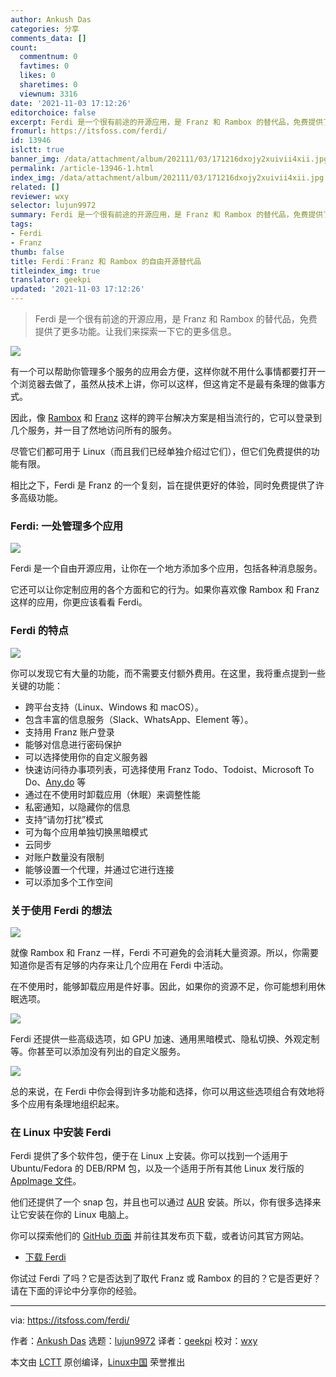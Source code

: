 ```yaml
---
author: Ankush Das
categories: 分享
comments_data: []
count:
  commentnum: 0
  favtimes: 0
  likes: 0
  sharetimes: 0
  viewnum: 3316
date: '2021-11-03 17:12:26'
editorchoice: false
excerpt: Ferdi 是一个很有前途的开源应用，是 Franz 和 Rambox 的替代品，免费提供了更多功能。让我们来探索一下它的更多信息。
fromurl: https://itsfoss.com/ferdi/
id: 13946
islctt: true
banner_img: /data/attachment/album/202111/03/171216dxojy2xuivii4xii.jpg
permalink: /article-13946-1.html
index_img: /data/attachment/album/202111/03/171216dxojy2xuivii4xii.jpg.thumb.jpg
related: []
reviewer: wxy
selector: lujun9972
summary: Ferdi 是一个很有前途的开源应用，是 Franz 和 Rambox 的替代品，免费提供了更多功能。让我们来探索一下它的更多信息。
tags:
- Ferdi
- Franz
thumb: false
title: Ferdi：Franz 和 Rambox 的自由开源替代品
titleindex_img: true
translator: geekpi
updated: '2021-11-03 17:12:26'
---
```



> 
> Ferdi 是一个很有前途的开源应用，是 Franz 和 Rambox 的替代品，免费提供了更多功能。让我们来探索一下它的更多信息。
> 
> 
> 


![](/data/attachment/album/202111/03/171216dxojy2xuivii4xii.jpg)


有一个可以帮助你管理多个服务的应用会方便，这样你就不用什么事情都要打开一个浏览器去做了，虽然从技术上讲，你可以这样，但这肯定不是最有条理的做事方式。


因此，像 [Rambox](https://itsfoss.com/rambox/) 和 [Franz](https://itsfoss.com/franz-messaging-app/) 这样的跨平台解决方案是相当流行的，它可以登录到几个服务，并一目了然地访问所有的服务。


尽管它们都可用于 Linux（而且我们已经单独介绍过它们），但它们免费提供的功能有限。


相比之下，Ferdi 是 Franz 的一个复刻，旨在提供更好的体验，同时免费提供了许多高级功能。


### Ferdi: 一处管理多个应用


![](/data/attachment/album/202111/03/171227xk6ek2wv2zuwmujp.png)


Ferdi 是一个自由开源应用，让你在一个地方添加多个应用，包括各种消息服务。


它还可以让你定制应用的各个方面和它的行为。如果你喜欢像 Rambox 和 Franz 这样的应用，你更应该看看 Ferdi。


### Ferdi 的特点


![](/data/attachment/album/202111/03/171227tn81k5cemcpnguen.png)


你可以发现它有大量的功能，而不需要支付额外费用。在这里，我将重点提到一些关键的功能：


* 跨平台支持（Linux、Windows 和 macOS）。
* 包含丰富的信息服务（Slack、WhatsApp、Element 等）。
* 支持用 Franz 账户登录
* 能够对信息进行密码保护
* 可以选择使用你的自定义服务器
* 快速访问待办事项列表，可选择使用 Franz Todo、Todoist、Microsoft To Do、[Any.do](http://Any.do) 等
* 通过在不使用时卸载应用（休眠）来调整性能
* 私密通知，以隐藏你的信息
* 支持“请勿打扰”模式
* 可为每个应用单独切换黑暗模式
* 云同步
* 对账户数量没有限制
* 能够设置一个代理，并通过它进行连接
* 可以添加多个工作空间


### 关于使用 Ferdi 的想法


![](/data/attachment/album/202111/03/171227p2uooudd3z30fdff.png)


就像 Rambox 和 Franz 一样，Ferdi 不可避免的会消耗大量资源。所以，你需要知道你是否有足够的内存来让几个应用在 Ferdi 中活动。


在不使用时，能够卸载应用是件好事。因此，如果你的资源不足，你可能想利用休眠选项。


![](/data/attachment/album/202111/03/171228b06ge00tl6hn86e2.png)


Ferdi 还提供一些高级选项，如 GPU 加速、通用黑暗模式、隐私切换、外观定制等。你甚至可以添加没有列出的自定义服务。


![](/data/attachment/album/202111/03/171228u9ll48lm0409agcg.png)


总的来说，在 Ferdi 中你会得到许多功能和选择，你可以用这些选项组合有效地将多个应用有条理地组织起来。


### 在 Linux 中安装 Ferdi


Ferdi 提供了多个软件包，便于在 Linux 上安装。你可以找到一个适用于 Ubuntu/Fedora 的 DEB/RPM 包，以及一个适用于所有其他 Linux 发行版的 [AppImage 文件](https://itsfoss.com/appimage-interview/)。


他们还提供了一个 snap 包，并且也可以通过 [AUR](https://itsfoss.com/aur-arch-linux/) 安装。所以，你有很多选择来让它安装在你的 Linux 电脑上。


你可以探索他们的 [GitHub 页面](https://github.com/getferdi/ferdi) 并前往其发布页下载，或者访问其官方网站。


* [下载 Ferdi](https://getferdi.com/)


你试过 Ferdi 了吗？它是否达到了取代 Franz 或 Rambox 的目的？它是否更好？请在下面的评论中分享你的经验。




---


via: <https://itsfoss.com/ferdi/>


作者：[Ankush Das](https://itsfoss.com/author/ankush/) 选题：[lujun9972](https://github.com/lujun9972) 译者：[geekpi](https://github.com/geekpi) 校对：[wxy](https://github.com/wxy)


本文由 [LCTT](https://github.com/LCTT/TranslateProject) 原创编译，[Linux中国](https://linux.cn/) 荣誉推出